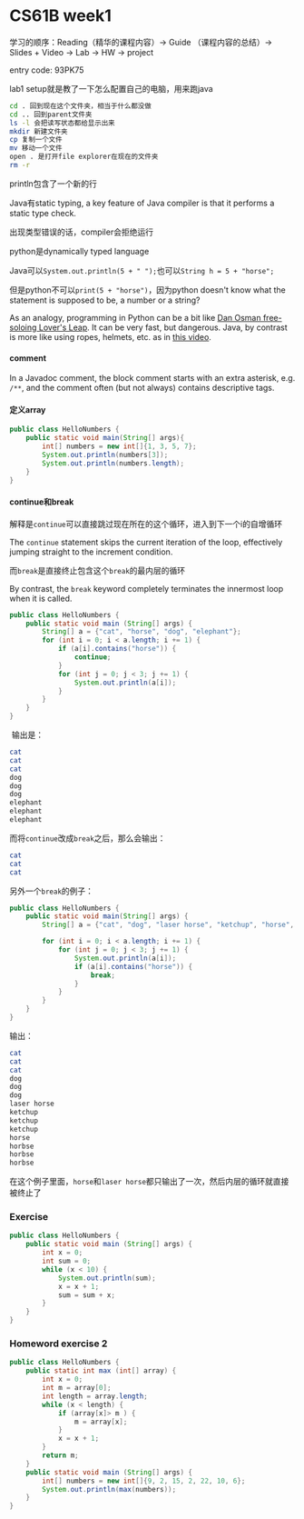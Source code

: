 # CS61B week1

学习的顺序：Reading（精华的课程内容）-> Guide （课程内容的总结）-> Slides + Video -> Lab -> HW -> project

entry code: 93PK75



lab1 setup就是教了一下怎么配置自己的电脑，用来跑java

```bash
cd . 回到现在这个文件夹，相当于什么都没做
cd .. 回到parent文件夹
ls -l 会把读写状态都给显示出来
mkdir 新建文件夹
cp 复制一个文件
mv 移动一个文件
open . 是打开file explorer在现在的文件夹
rm -r
```

println包含了一个新的行

Java有static typing, a key feature of Java compiler is that it performs a static type check.

出现类型错误的话，compiler会拒绝运行

python是dynamically typed language

Java可以`System.out.println(5 + " ");`也可以`String h = 5 + "horse";`

但是python不可以`print(5 + "horse")`，因为python doesn't know what the statement is supposed to be, a number or a string?



As an analogy, programming in Python can be a bit like [Dan Osman free-soloing Lover's Leap](https://www.youtube.com/watch?v=NCByLWtM7y4). It can be very fast, but dangerous. Java, by contrast is more like using ropes, helmets, etc. as in [this video](https://www.youtube.com/watch?v=tr6UIfPEuI0).

#### comment

In a Javadoc comment, the block comment starts with an extra asterisk, e.g. `/**`, and the comment often (but not always) contains descriptive tags. 

#### 定义array

```java
public class HelloNumbers {
    public static void main(String[] args){
        int[] numbers = new int[]{1, 3, 5, 7};
        System.out.println(numbers[3]);
        System.out.println(numbers.length);
    }
}
```

#### continue和break

解释是`continue`可以直接跳过现在所在的这个循环，进入到下一个i的自增循环

The `continue` statement skips the current iteration of the loop, effectively jumping straight to the increment condition.

而`break`是直接终止包含这个`break`的最内层的循环

By contrast, the `break` keyword completely terminates the innermost loop when it is called. 

```java
public class HelloNumbers {
    public static void main (String[] args) {
        String[] a = {"cat", "horse", "dog", "elephant"};
        for (int i = 0; i < a.length; i += 1) {
            if (a[i].contains("horse")) {
                continue;
            }
            for (int j = 0; j < 3; j += 1) {
                System.out.println(a[i]);
            }
        }
    }
}
```

​	输出是：

```bash
cat
cat
cat
dog
dog
dog
elephant
elephant
elephant
```

而将`continue`改成`break`之后，那么会输出：

 ```bash
 cat
 cat
 cat
 ```



另外一个`break`的例子：

```java
public class HelloNumbers {
    public static void main(String[] args) {
        String[] a = {"cat", "dog", "laser horse", "ketchup", "horse", "horbse"};

        for (int i = 0; i < a.length; i += 1) {
            for (int j = 0; j < 3; j += 1) {
                System.out.println(a[i]);
                if (a[i].contains("horse")) {
                    break;
                }
            }
        }
    }
}
```

输出：

```bash
cat
cat
cat
dog
dog
dog
laser horse
ketchup
ketchup
ketchup
horse
horbse
horbse
horbse
```

在这个例子里面，`horse`和`laser horse`都只输出了一次，然后内层的循环就直接被终止了



### Exercise

```java
public class HelloNumbers {
    public static void main (String[] args) {
        int x = 0;
        int sum = 0;
        while (x < 10) {
            System.out.println(sum);
            x = x + 1;
            sum = sum + x;
        }
    }
}
```



### Homeword exercise 2

```java
public class HelloNumbers {
    public static int max (int[] array) {
        int x = 0;
        int m = array[0];
        int length = array.length;
        while (x < length) {
            if (array[x]> m ) {
                m = array[x];
            }
            x = x + 1;
        }
        return m;
    }
    public static void main (String[] args) {
        int[] numbers = new int[]{9, 2, 15, 2, 22, 10, 6};
        System.out.println(max(numbers));
    }
}
```



